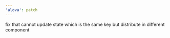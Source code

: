 ```yaml
---
'alova': patch
---
```


fix that cannot update state which is the same key but distribute in different component
